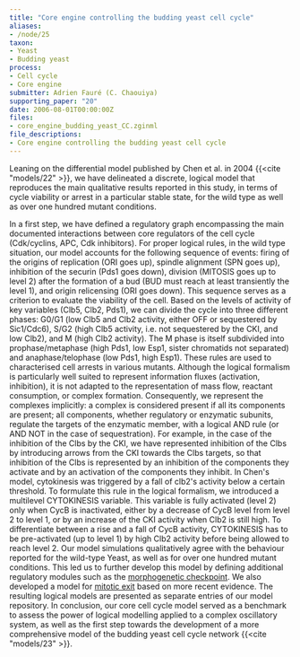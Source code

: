 ```yaml
---
title: "Core engine controlling the budding yeast cell cycle"
aliases:
- /node/25
taxon: 
- Yeast
- Budding yeast
process: 
- Cell cycle
- Core engine
submitter: Adrien Fauré (C. Chaouiya)
supporting_paper: "20"
date: 2006-08-01T00:00:00Z
files: 
- core_engine_budding_yeast_CC.zginml
file_descriptions: 
- Core engine controlling the budding yeast cell cycle
---
```



Leaning on the differential model published by Chen et al. in 2004 {{<cite "models/22" >}},
we have delineated a discrete, logical model that reproduces the main qualitative
results reported in this study, in terms of cycle viability or arrest in a
particular stable state, for the wild type as well as over one hundred mutant
conditions.

In a first step, we have defined a regulatory graph encompassing the main
documented interactions between core regulators of the cell cycle (Cdk/cyclins,
APC, Cdk inhibitors).
For proper logical rules, in the wild type situation, our model accounts for
the following sequence of events: firing of the origins of replication (ORI
goes up), spindle alignment (SPN goes up), inhibition of the securin (Pds1
goes down), division (MITOSIS goes up to level 2) after the formation of a bud
(BUD must reach at least transiently the level 1), and origin relicensing (ORI
goes down). This sequence serves as a criterion to evaluate the viability of
the cell. Based on the levels of activity of key variables (Clb5, Clb2, Pds1),
we can divide the cycle into three different phases: G0/G1 (low Clb5 and Clb2
activity, either OFF or sequestered by Sic1/Cdc6), S/G2 (high Clb5 activity,
i.e. not sequestered by the CKI, and low Clb2), and M (high Clb2 activity).
The M phase is itself subdivided into prophase/metaphase (high Pds1, low Esp1,
sister chromatids not separated) and anaphase/telophase (low Pds1, high Esp1).
These rules are used to characterised cell arrests in various mutants.
Although the logical formalism is particularly well suited to represent
information fluxes (activation, inhibition), it is not adapted to the
representation of mass flow, reactant consumption, or complex formation.
Consequently, we represent the complexes implicitly: a complex is considered
present if all its components are present; all components, whether regulatory
or enzymatic subunits, regulate the targets of the enzymatic member, with a
logical AND rule (or AND NOT in the case of sequestration). For example, in
the case of the inhibition of the Clbs by the CKI, we have represented
inhibition of the Clbs by introducing arrows from the CKI towards the Clbs
targets, so that inhibition of the Clbs is represented by an inhibition of the
components they activate and by an activation of the components they inhibit.
In Chen's model, cytokinesis was triggered by a fall of clb2's activity below
a certain threshold. To formulate this rule in the logical formalism, we
introduced a multilevel CYTOKINESIS variable. This variable is fully activated
(level 2) only when CycB is inactivated, either by a decrease of CycB level
from level 2 to level 1, or by an increase of the CKI activity when Clb2 is
still high. To differentiate between a rise and a fall of CycB activity,
CYTOKINESIS has to be pre-activated (up to level 1) by high Clb2 activity
before being allowed to reach level 2. Our model simulations qualitatively
agree with the behaviour reported for the wild-type Yeast, as well as for over
one hundred mutant conditions. This led us to further develop this model by
defining additional regulatory modules such as the [morphogenetic
checkpoint](../26). We also developed a model for [mitotic exit](../29) based on
more recent evidence. The resulting logical models are presented as separate
entries of our model repository. In conclusion, our core cell cycle model
served as a benchmark to assess the power of logical modelling applied to a
complex oscillatory system, as well as the first step towards the development
of a more comprehensive model of the budding yeast cell cycle network
{{<cite "models/23" >}}.

